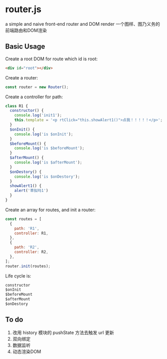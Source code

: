 # router.js
a simple and naive front-end router and DOM render 一个图样、图乃义务的前端路由和DOM渲染

## Basic Usage

Create a root DOM for route which id is root:
```html
<div id="root"></div>
```

Create a router:
``` javascript
const router = new Router();
```

Create a controller for path:
``` javascript
class R1 {
  constructor() {
    console.log('init1');
    this.template = '<p rtClick="this.showAlert1()">点我！！！！！</p>';
  }
  $onInit() {
    console.log('is $onInit');
  }
  $beforeMount() {
    console.log('is $beforeMount');
  }
  $afterMount() {
    console.log('is $afterMount');
  }
  $onDestory() {
    console.log('is $onDestory');
  }
  showAlert1() {
    alert('草拟吗1')
  }
}
```

Create an array for routes, and init a router:
```javascript
const routes = [
  {
    path: 'R1',
    controller: R1,
  },
  {
    path: 'R2',
    controller: R2,
  },
];
router.init(routes);
```

Life cycle is:
```javascript
constructor
$onInit
$beforeMount
$afterMount
$onDestory
```

## To do
1. 改用 history 模块的 pushState 方法去触发 url 更新
2. 双向绑定
3. 数据监听
4. 动态渲染DOM
